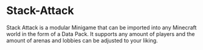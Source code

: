# Stack-Attack
Stack Attack is a modular Minigame that can be imported into any Minecraft world in the form of a Data Pack. It supports any amount of players and the amount of arenas and lobbies can be adjusted to your liking.
